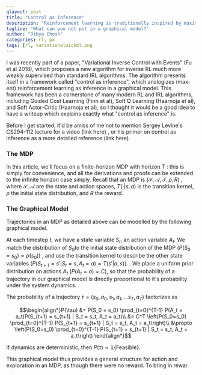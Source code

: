 ```yaml
---
qlayout: post
title: "Control as Inference"
description: "Reinforcement learning is traditionally inspired by maximizing reward. This article presents the interpretation of reinforcement as doing inference in a probabilistic graphical model, as introduced in the control-as-inference literature."
tagline: "What can you not put in a graphical model?"
author: "Dibya Ghosh"
categories: rl, px
tags: [rl, variationaluickml.png
---
```




I was recently part of a paper, "Variational Inverse Control with Events" (Fu et al 2018), which proposes a new algorithm for inverse RL much more weakly supervised than standard IRL algorithms. The algorithm presents itself in a framework called "control as inference", which analogizes (max-ent) reinforcement learning as inference in a graphical model. This framework has been a cornerstone of many modern RL and IRL algorithms, including Guided Cost Learning (Finn et al), Soft Q Learning (Haarnoja et al), and Soft Actor-Critic (Haarnoja et al), so I thought it would be a good idea to have a writeup which explains exactly what "control as inference" is.

Before I get started, it'd be amiss of me not to mention Sergey Levine's CS294-112 lecture for a video (link here) , or his primer on control as inference as a more detailed reference (link here). 

### The MDP

In this article, we'll focus on a finite-horizon MDP with horizon $T$ : this is simply for convenience, and all the derivations and proofs can be extended to the infinite horizon case simply. Recall that an MDP is $(\mathcal{S}, \mathcal{A}, \mathcal{T}, \rho, R)$ , where $\mathcal{S,A}$ are the state and action spaces, $T(\cdot | s,a)$ is the transition kernel, $\rho$ the initial state distribution, and $R$ the reward.  

### The Graphical Model

Trajectories in an MDP as detailed above can be modelled by the following graphical model. 

At each timestep $t​$, we have a state variable $S_t​$, an action variable $A_t​$. We match the distribution of $S_0​$  to the initial state distribution of the MDP ($P(S_0 = s_0) = \rho(s_0)​$ ) , and use the transition kernel to describe the other state variables ($P(S_{t+1} = s' | S_{t}=s, A_t = a) = T(s'|a,s)​$). . We place a uniform prior distribution on actions $A_t​$ ($P(A_t = a) = C​$),  so that the probability of a trajectory in our graphical model is directly proportional to it's probability under the system dynamics.

The probability of a trajectory $\tau = (s_0, a_0, s_1, a_1 , \dots s_T,a_T)$ factorizes as 

$$\begin{align*}P(\tau) &= P(S_0 = s_0) \prod_{t=0}^{T-1} P(A_t = a_t)P(S_{t+1} = s_{t+1} | S_t = s_t, A_t = a_t)\\ &= C^T \left(P(S_0=s_0) \prod_{t=0}^{T-1} P(S_{t+1} = s_{t+1} | S_t = s_t, A_t = a_t\right)\\  &\propto \left(P(S_0=s_0) \prod_{t=0}^{T-1} P(S_{t+1} = s_{t+1} | S_t = s_t, A_t = a_t\right) \end{align*}$$

If dynamics are deterministic, then $P(\tau) \propto \mathbb{1} \{\text{Feasible}\}$.

This graphical model thus provides a general structure for action and exploration in an MDP, as though there were no reward.  To bring in rewar 